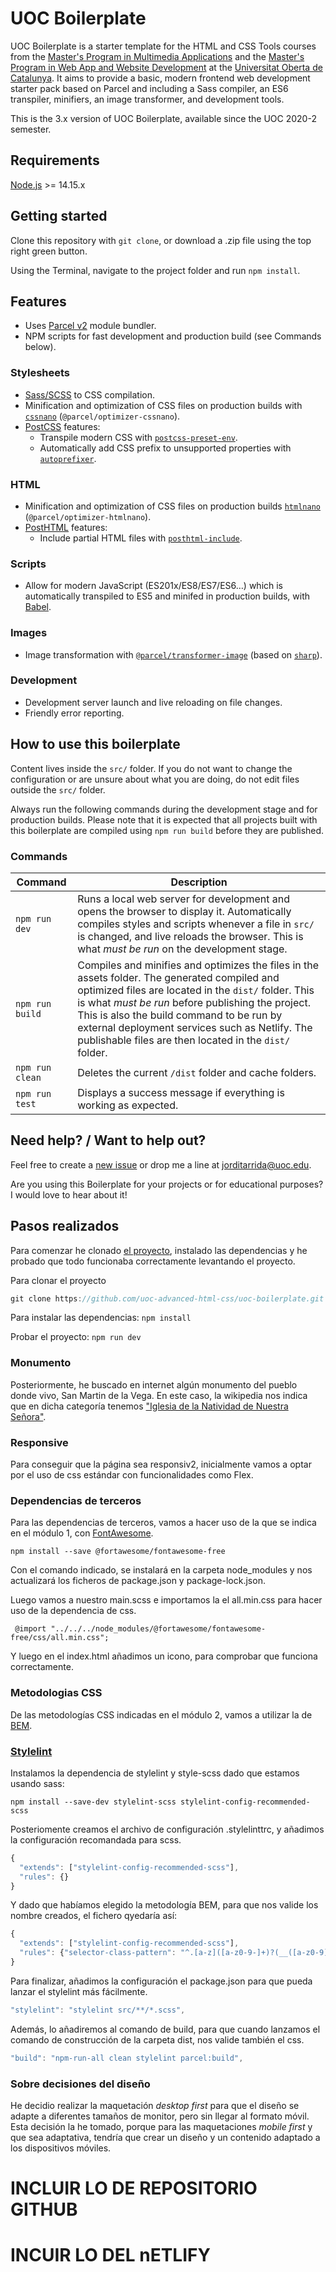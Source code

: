 # UOC Boilerplate

UOC Boilerplate is a starter template for the HTML and CSS Tools courses from the [Master's Program in Multimedia Applications](https://estudis.uoc.edu/ca/masters-universitaris/aplicacions-multimedia/presentacio) and the [Master's Program in Web App and Website Development](https://estudis.uoc.edu/ca/masters-universitaris/desenvolupament-llocs-aplicacions-web/presentacio) at the [Universitat Oberta de Catalunya](https://www.uoc.edu). It aims to provide a basic, modern frontend web development starter pack based on Parcel and including a Sass compiler, an ES6 transpiler, minifiers, an image transformer, and development tools.

This is the 3.x version of UOC Boilerplate, available since the UOC 2020-2 semester.

## Requirements

[Node.js](http://nodejs.org/) >= 14.15.x

## Getting started

Clone this repository with `git clone`, or download a .zip file using the top right green button.

Using the Terminal, navigate to the project folder and run `npm install`.

## Features

- Uses [Parcel v2](https://parceljs.org) module bundler.
- NPM scripts for fast development and production build (see Commands below).

### Stylesheets

- [Sass/SCSS](https://sass-lang.com) to CSS compilation.
- Minification and optimization of CSS files on production builds with [`cssnano`](https://github.com/cssnano/cssnano) (`@parcel/optimizer-cssnano`).
- [PostCSS](https://postcss.org/) features:
  - Transpile modern CSS with [`postcss-preset-env`](https://preset-env.cssdb.org/features).
  - Automatically add CSS prefix to unsupported properties with [`autoprefixer`](https://autoprefixer.github.io/).

### HTML

- Minification and optimization of CSS files on production builds [`htmlnano`](https://github.com/posthtml/htmlnano) (`@parcel/optimizer-htmlnano`).
- [PostHTML](https://github.com/posthtml/posthtml) features:
  - Include partial HTML files with [`posthtml-include`](https://github.com/posthtml/posthtml-include).

### Scripts

- Allow for modern JavaScript (ES201x/ES8/ES7/ES6…) which is automatically transpiled to ES5 and minifed in production builds, with [Babel](https://babeljs.io/).

### Images

- Image transformation with [`@parcel/transformer-image`](https://parceljs.org/recipes/image/) (based on [`sharp`](https://sharp.pixelplumbing.com/)).

### Development

- Development server launch and live reloading on file changes.
- Friendly error reporting.

## How to use this boilerplate

Content lives inside the `src/` folder. If you do not want to change the configuration or are unsure about what you are doing, do not edit files outside the `src/` folder.

Always run the following commands during the development stage and for production builds. Please note that it is expected that all projects built with this boilerplate are compiled using `npm run build` before they are published.

### Commands

| Command         | Description                                                                                                                                                                                                                                                                                                                                                         |
| --------------- | ------------------------------------------------------------------------------------------------------------------------------------------------------------------------------------------------------------------------------------------------------------------------------------------------------------------------------------------------------------------- |
| `npm run dev`   | Runs a local web server for development and opens the browser to display it. Automatically compiles styles and scripts whenever a file in `src/` is changed, and live reloads the browser. This is what _must be run_ on the development stage.                                                                                                                     |
| `npm run build` | Compiles and minifies and optimizes the files in the assets folder. The generated compiled and optimized files are located in the `dist/` folder. This is what _must be run_ before publishing the project. This is also the build command to be run by external deployment services such as Netlify. The publishable files are then located in the `dist/` folder. |
| `npm run clean` | Deletes the current `/dist` folder and cache folders.                                                                                                                                                                                                                                                                                                               |
| `npm run test`  | Displays a success message if everything is working as expected.                                                                                                                                                                                                                                                                                                    |

## Need help? / Want to help out?

Feel free to create a [new issue](https://github.com/uoc-advanced-html-css/uoc-boilerplate/issues/new/) or drop me a line at jorditarrida@uoc.edu.

Are you using this Boilerplate for your projects or for educational purposes? I would love to hear about it!

## Pasos realizados

Para comenzar he clonado [el proyecto](https://github.com/uoc-advanced-html-css/uoc-boilerplate/), instalado las dependencias y he probado que todo funcionaba correctamente levantando el proyecto.

Para clonar el proyecto

```js
git clone https://github.com/uoc-advanced-html-css/uoc-boilerplate.git
```

Para instalar las dependencias: `npm install`

Probar el proyecto: `npm run dev`

### Monumento

Posteriormente, he buscado en internet algún monumento del pueblo donde vivo, San Martin de la Vega. En este caso, la wikipedia nos indica que en dicha categoría tenemos ["Iglesia de la Natividad de Nuestra Señora"](https://es.wikipedia.org/wiki/Categor%C3%ADa:Monumentos_de_San_Mart%C3%ADn_de_la_Vega).

### Responsive

Para conseguir que la página sea responsiv2, inicialmente vamos a optar por el uso de css estándar con funcionalidades como Flex.

### Dependencias de terceros

Para las dependencias de terceros, vamos a hacer uso de la que se indica en el módulo 1, con [FontAwesome](https://fontawesome.com/docs/web/setup/host-yourself/webfonts#reference-font-awesome-in-your-project).

`npm install --save @fortawesome/fontawesome-free`

Con el comando indicado, se instalará en la carpeta node_modules y nos actualizará los ficheros de package.json y package-lock.json.

Luego vamos a nuestro main.scss e importamos la el all.min.css para hacer uso de la dependencia de css.

` @import "../../../node_modules/@fortawesome/fontawesome-free/css/all.min.css";`

Y luego en el index.html añadimos un icono, para comprobar que funciona correctamente.

### Metodologias CSS

De las metodologías CSS indicadas en el módulo 2, vamos a utilizar la de [BEM](https://getbem.com/).

### [Stylelint](https://stylelint.io/)

Instalamos la dependencia de stylelint y style-scss dado que estamos usando sass:

`npm install --save-dev stylelint-scss stylelint-config-recommended-scss`

Posteriomente creamos el archivo de configuración .stylelinttrc, y añadimos la configuración recomandada para scss.

```js
{
  "extends": ["stylelint-config-recommended-scss"],
  "rules": {}
}
```

Y dado que habíamos elegido la metodología BEM, para que nos valide los nombre creados, el fichero qyedaría así:

```js
{
  "extends": ["stylelint-config-recommended-scss"],
  "rules": {"selector-class-pattern": "^.[a-z]([a-z0-9-]+)?(__([a-z0-9]+-?)+)?(--([a-z0-9]+-?)+){0,2}$"}
}
```

Para finalizar, añadimos la configuración el package.json para que pueda lanzar el stylelint más fácilmente.

```js
"stylelint": "stylelint src/**/*.scss",
```

Además, lo añadiremos al comando de build, para que cuando lanzamos el comando de construcción de la carpeta dist, nos valide también el css.

```js
"build": "npm-run-all clean stylelint parcel:build",
```

### Sobre decisiones del diseño

He decidio realizar la maquetación *desktop first* para que el diseño se adapte a diferentes tamaños de monitor, pero sin llegar al formato móvil.
Esta decisión la he tomado, porque para las maquetaciones *mobile first* y que sea adaptativa, tendría que crear un diseño y un contenido adaptado a los dispositivos móviles.


# INCLUIR LO DE REPOSITORIO GITHUB
# INCUIR LO DEL nETLIFY
